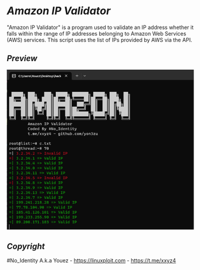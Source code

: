 # _Amazon IP Validator_
"Amazon IP Validator" is a program used to validate an IP address whether it falls within the range of IP addresses belonging to Amazon Web Services (AWS) services. This script uses the list of IPs provided by AWS via the API.

## _Preview_
![ss](https://raw.githubusercontent.com/yon3zu/Amazon_IP_Validator/main/amazon.png)

## _Copyright_
#No_Identity A.k.a Youez - https://linuxploit.com - https://t.me/xxyz4

